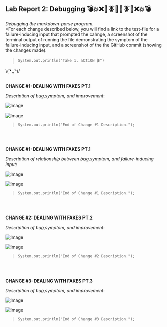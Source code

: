 
## Lab Report 2: Debugging 💣💥❌🦟🪳🐜🦟🪳🐜❌💥💣 
*Debugging the markdown-parse program.*     
*For each change described below, you will find a link to the test-file for a failure-inducing input that prompted the cahnge, a screenshot of the terminal output of running the file demonstrating the symptom of the failure-inducing input, and a screenshot of the the GitHub commit (showing the changes made).  
 
>`System.out.println("Take 1. aCtiON 🎬")`    

\\( ͡❛ ₒ ͡❛)/ <br/><br/>
   
**CHANGE #1:  DEALING WITH FAKES PT.1 []()**

*Description of bug,symptom, and improvement*:   

![Image](https://user-images.githubusercontent.com/79061216/149404740-201fe7fe-f7e6-435d-a5e8-fc8e390ebb32.png)     


![Image](https://user-images.githubusercontent.com/79061216/149404740-201fe7fe-f7e6-435d-a5e8-fc8e390ebb32.png)     
>`System.out.println("End of Change #1 Description.");`  
 
<br/><br/>


**CHANGE #1:  DEALING WITH FAKES PT.1 []()**

*Description of relationship between bug,symptom, and failure-inducing input*:   

![Image]()     


![Image](https://user-images.githubusercontent.com/79061216/149404740-201fe7fe-f7e6-435d-a5e8-fc8e390ebb32.png)     
>`System.out.println("End of Change #1 Description.");`  
 
<br/><br/>



**CHANGE #2:  DEALING WITH FAKES PT.2 []()**

*Description of bug,symptom, and improvement*:   

![Image]()     


![Image]()     
>`System.out.println("End of Change #2 Description.");`  
 
<br/><br/>



**CHANGE #3:  DEALING WITH FAKES PT.3 []()**

*Description of bug,symptom, and improvement*:   

![Image]()     


![Image]()     
>`System.out.println("End of Change #3 Description.");`  
 
<br/><br/>

